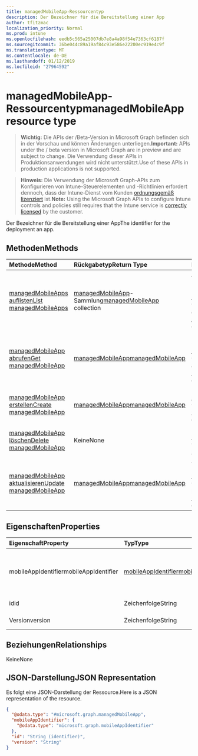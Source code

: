 ```yaml
---
title: managedMobileApp-Ressourcentyp
description: Der Bezeichner für die Bereitstellung einer App
author: tfitzmac
localization_priority: Normal
ms.prod: intune
ms.openlocfilehash: eedb5c565a25007db7e8a4a98f54e7363cf6187f
ms.sourcegitcommit: 36be044c89a19af84c93e586e22200ec919e4c9f
ms.translationtype: MT
ms.contentlocale: de-DE
ms.lasthandoff: 01/12/2019
ms.locfileid: "27964592"
---
```

# <a name="managedmobileapp-resource-type"></a><span data-ttu-id="d8a07-103">managedMobileApp-Ressourcentyp</span><span class="sxs-lookup"><span data-stu-id="d8a07-103">managedMobileApp resource type</span></span>

> <span data-ttu-id="d8a07-104">**Wichtig:** Die APIs der /Beta-Version in Microsoft Graph befinden sich in der Vorschau und können Änderungen unterliegen.</span><span class="sxs-lookup"><span data-stu-id="d8a07-104">**Important:** APIs under the / beta version in Microsoft Graph are in preview and are subject to change.</span></span> <span data-ttu-id="d8a07-105">Die Verwendung dieser APIs in Produktionsanwendungen wird nicht unterstützt.</span><span class="sxs-lookup"><span data-stu-id="d8a07-105">Use of these APIs in production applications is not supported.</span></span>

> <span data-ttu-id="d8a07-106">**Hinweis:** Die Verwendung der Microsoft Graph-APIs zum Konfigurieren von Intune-Steuerelementen und -Richtlinien erfordert dennoch, dass der Intune-Dienst vom Kunden [ordnungsgemäß lizenziert](https://go.microsoft.com/fwlink/?linkid=839381) ist.</span><span class="sxs-lookup"><span data-stu-id="d8a07-106">**Note:** Using the Microsoft Graph APIs to configure Intune controls and policies still requires that the Intune service is [correctly licensed](https://go.microsoft.com/fwlink/?linkid=839381) by the customer.</span></span>

<span data-ttu-id="d8a07-107">Der Bezeichner für die Bereitstellung einer App</span><span class="sxs-lookup"><span data-stu-id="d8a07-107">The identifier for the deployment an app.</span></span>
## <a name="methods"></a><span data-ttu-id="d8a07-108">Methoden</span><span class="sxs-lookup"><span data-stu-id="d8a07-108">Methods</span></span>
|<span data-ttu-id="d8a07-109">Methode</span><span class="sxs-lookup"><span data-stu-id="d8a07-109">Method</span></span>|<span data-ttu-id="d8a07-110">Rückgabetyp</span><span class="sxs-lookup"><span data-stu-id="d8a07-110">Return Type</span></span>|<span data-ttu-id="d8a07-111">Beschreibung</span><span class="sxs-lookup"><span data-stu-id="d8a07-111">Description</span></span>|
|:---|:---|:---|
|[<span data-ttu-id="d8a07-112">managedMobileApps auflisten</span><span class="sxs-lookup"><span data-stu-id="d8a07-112">List managedMobileApps</span></span>](../api/intune-mam-managedmobileapp-list.md)|<span data-ttu-id="d8a07-113">[managedMobileApp](../resources/intune-mam-managedmobileapp.md)-Sammlung</span><span class="sxs-lookup"><span data-stu-id="d8a07-113">[managedMobileApp](../resources/intune-mam-managedmobileapp.md) collection</span></span>|<span data-ttu-id="d8a07-114">Auflisten von Eigenschaften und Beziehungen der [managedMobileApp](../resources/intune-mam-managedmobileapp.md)-Objekte.</span><span class="sxs-lookup"><span data-stu-id="d8a07-114">List properties and relationships of the [managedMobileApp](../resources/intune-mam-managedmobileapp.md) objects.</span></span>|
|[<span data-ttu-id="d8a07-115">managedMobileApp abrufen</span><span class="sxs-lookup"><span data-stu-id="d8a07-115">Get managedMobileApp</span></span>](../api/intune-mam-managedmobileapp-get.md)|[<span data-ttu-id="d8a07-116">managedMobileApp</span><span class="sxs-lookup"><span data-stu-id="d8a07-116">managedMobileApp</span></span>](../resources/intune-mam-managedmobileapp.md)|<span data-ttu-id="d8a07-117">Lesen von Eigenschaften und Beziehungen des [managedMobileApp](../resources/intune-mam-managedmobileapp.md)-Objekts.</span><span class="sxs-lookup"><span data-stu-id="d8a07-117">Read properties and relationships of the [managedMobileApp](../resources/intune-mam-managedmobileapp.md) object.</span></span>|
|[<span data-ttu-id="d8a07-118">managedMobileApp erstellen</span><span class="sxs-lookup"><span data-stu-id="d8a07-118">Create managedMobileApp</span></span>](../api/intune-mam-managedmobileapp-create.md)|[<span data-ttu-id="d8a07-119">managedMobileApp</span><span class="sxs-lookup"><span data-stu-id="d8a07-119">managedMobileApp</span></span>](../resources/intune-mam-managedmobileapp.md)|<span data-ttu-id="d8a07-120">Erstellen eines neuen [managedMobileApp](../resources/intune-mam-managedmobileapp.md)-Objekts.</span><span class="sxs-lookup"><span data-stu-id="d8a07-120">Create a new [managedMobileApp](../resources/intune-mam-managedmobileapp.md) object.</span></span>|
|[<span data-ttu-id="d8a07-121">managedMobileApp löschen</span><span class="sxs-lookup"><span data-stu-id="d8a07-121">Delete managedMobileApp</span></span>](../api/intune-mam-managedmobileapp-delete.md)|<span data-ttu-id="d8a07-122">Keine</span><span class="sxs-lookup"><span data-stu-id="d8a07-122">None</span></span>|<span data-ttu-id="d8a07-123">Löscht ein [managedMobileApp](../resources/intune-mam-managedmobileapp.md)-Objekt.</span><span class="sxs-lookup"><span data-stu-id="d8a07-123">Deletes a [managedMobileApp](../resources/intune-mam-managedmobileapp.md).</span></span>|
|[<span data-ttu-id="d8a07-124">managedMobileApp aktualisieren</span><span class="sxs-lookup"><span data-stu-id="d8a07-124">Update managedMobileApp</span></span>](../api/intune-mam-managedmobileapp-update.md)|[<span data-ttu-id="d8a07-125">managedMobileApp</span><span class="sxs-lookup"><span data-stu-id="d8a07-125">managedMobileApp</span></span>](../resources/intune-mam-managedmobileapp.md)|<span data-ttu-id="d8a07-126">Aktualisieren der Eigenschaften eines [managedMobileApp](../resources/intune-mam-managedmobileapp.md)-Objekts.</span><span class="sxs-lookup"><span data-stu-id="d8a07-126">Update the properties of a [managedMobileApp](../resources/intune-mam-managedmobileapp.md) object.</span></span>|

## <a name="properties"></a><span data-ttu-id="d8a07-127">Eigenschaften</span><span class="sxs-lookup"><span data-stu-id="d8a07-127">Properties</span></span>
|<span data-ttu-id="d8a07-128">Eigenschaft</span><span class="sxs-lookup"><span data-stu-id="d8a07-128">Property</span></span>|<span data-ttu-id="d8a07-129">Typ</span><span class="sxs-lookup"><span data-stu-id="d8a07-129">Type</span></span>|<span data-ttu-id="d8a07-130">Beschreibung</span><span class="sxs-lookup"><span data-stu-id="d8a07-130">Description</span></span>|
|:---|:---|:---|
|<span data-ttu-id="d8a07-131">mobileAppIdentifier</span><span class="sxs-lookup"><span data-stu-id="d8a07-131">mobileAppIdentifier</span></span>|[<span data-ttu-id="d8a07-132">mobileAppIdentifier</span><span class="sxs-lookup"><span data-stu-id="d8a07-132">mobileAppIdentifier</span></span>](../resources/intune-mam-mobileappidentifier.md)|<span data-ttu-id="d8a07-133">Bezeichner der App mit dem zugehörigen Betriebssystemtyp</span><span class="sxs-lookup"><span data-stu-id="d8a07-133">The identifier for an app with it's operating system type.</span></span>|
|<span data-ttu-id="d8a07-134">id</span><span class="sxs-lookup"><span data-stu-id="d8a07-134">id</span></span>|<span data-ttu-id="d8a07-135">Zeichenfolge</span><span class="sxs-lookup"><span data-stu-id="d8a07-135">String</span></span>|<span data-ttu-id="d8a07-136">Schlüssel der Entität</span><span class="sxs-lookup"><span data-stu-id="d8a07-136">Key of the entity.</span></span>|
|<span data-ttu-id="d8a07-137">Version</span><span class="sxs-lookup"><span data-stu-id="d8a07-137">version</span></span>|<span data-ttu-id="d8a07-138">Zeichenfolge</span><span class="sxs-lookup"><span data-stu-id="d8a07-138">String</span></span>|<span data-ttu-id="d8a07-139">Version der Entität</span><span class="sxs-lookup"><span data-stu-id="d8a07-139">Version of the entity.</span></span>|

## <a name="relationships"></a><span data-ttu-id="d8a07-140">Beziehungen</span><span class="sxs-lookup"><span data-stu-id="d8a07-140">Relationships</span></span>
<span data-ttu-id="d8a07-141">Keine</span><span class="sxs-lookup"><span data-stu-id="d8a07-141">None</span></span>
## <a name="json-representation"></a><span data-ttu-id="d8a07-142">JSON-Darstellung</span><span class="sxs-lookup"><span data-stu-id="d8a07-142">JSON Representation</span></span>
<span data-ttu-id="d8a07-143">Es folgt eine JSON-Darstellung der Ressource.</span><span class="sxs-lookup"><span data-stu-id="d8a07-143">Here is a JSON representation of the resource.</span></span>
<!-- {
  "blockType": "resource",
  "keyProperty": "id",
  "@odata.type": "microsoft.graph.managedMobileApp"
}
-->
``` json
{
  "@odata.type": "#microsoft.graph.managedMobileApp",
  "mobileAppIdentifier": {
    "@odata.type": "microsoft.graph.mobileAppIdentifier"
  },
  "id": "String (identifier)",
  "version": "String"
}
```





